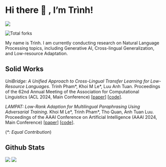# Hi there 👋 , I’m Trình!
<img src="https://komarev.com/ghpvc/?username=phkhanhtrinh23&color=blue">

![Total forks](https://img.shields.io/badge/Total%20forks-21-brightgreen)

My name is Trình. I am currently conducting research on Natural Language Processing topics, including Generative AI, Cross-lingual Generalization, and Low-resource Adaptation.

## Solid Works

*UniBridge: A Unified Approach to Cross-Lingual Transfer Learning for Low-Resource Languages*. Trinh Pham*, Khoi M Le*, Luu Anh Tuan. Proceedings of the 62nd Annual Meeting of the Association for Computational Linguistics (ACL 2024, Main Conference) [[paper](https://aclanthology.org/2024.acl-long.174)] [[code](https://github.com/TokisakiKurumi2001/UniBridge)].

*LAMPAT: Low-Rank Adaption for Multilingual Paraphrasing Using Adversarial Training*. Khoi M Le*, Trinh Pham*, Tho Quan, Anh Tuan Luu. Proceedings of the AAAI Conference on Artificial Intelligence (AAAI 2024, Main Conference) [[paper](https://ojs.aaai.org/index.php/AAAI/article/view/29804)] [[code](https://github.com/phkhanhtrinh23/LAMPAT)].

(_*: Equal Contribution_) 

## Github Stats

<img src="https://github-readme-stats.vercel.app/api?username=phkhanhtrinh23&theme=nightowl&show_icons=true&count_private=true">
<img src="https://github-readme-stats.vercel.app/api/top-langs/?username=phkhanhtrinh23&theme=nightowl&layout=compact&langs_count=6">
